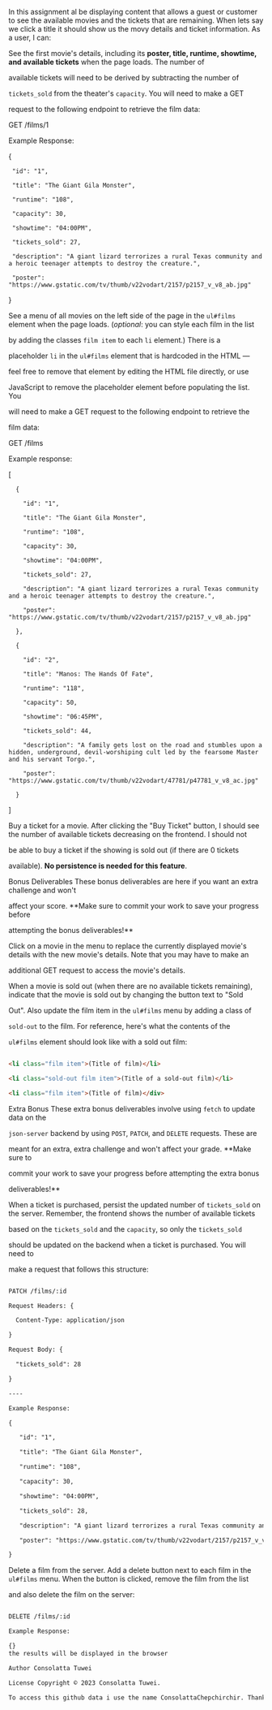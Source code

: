 
In this assignment al be displaying content that allows a guest or customer to see the available movies and the tickets that are remaining. When lets say we click a title it should show us the movy details and ticket information.
As a user, I can:

See the first movie's details, including its **poster, title, runtime,
   showtime, and available tickets** when the page loads. The number of

   available tickets will need to be derived by subtracting the number of

   `tickets_sold` from the theater's `capacity`. You will need to make a GET

   request to the following endpoint to retrieve the film data:

  

   GET /films/1

   Example Response:

   {

     "id": "1",

     "title": "The Giant Gila Monster",

     "runtime": "108",

     "capacity": 30,

     "showtime": "04:00PM",

     "tickets_sold": 27,

     "description": "A giant lizard terrorizes a rural Texas community and a heroic teenager attempts to destroy the creature.",

     "poster": "https://www.gstatic.com/tv/thumb/v22vodart/2157/p2157_v_v8_ab.jpg"

   }

See a menu of all movies on the left side of the page in the `ul#films`
   element when the page loads. (_optional_: you can style each film in the list

   by adding the classes `film item` to each `li` element.) There is a

   placeholder `li` in the `ul#films` element that is hardcoded in the HTML —

   feel free to remove that element by editing the HTML file directly, or use

   JavaScript to remove the placeholder element before populating the list. You

   will need to make a GET request to the following endpoint to retrieve the

   film data:

   GET /films

   Example response:

   [

      {

        "id": "1",

        "title": "The Giant Gila Monster",

        "runtime": "108",

        "capacity": 30,

        "showtime": "04:00PM",

        "tickets_sold": 27,

        "description": "A giant lizard terrorizes a rural Texas community and a heroic teenager attempts to destroy the creature.",

        "poster": "https://www.gstatic.com/tv/thumb/v22vodart/2157/p2157_v_v8_ab.jpg"

      },

      {

        "id": "2",

        "title": "Manos: The Hands Of Fate",

        "runtime": "118",

        "capacity": 50,

        "showtime": "06:45PM",

        "tickets_sold": 44,

        "description": "A family gets lost on the road and stumbles upon a hidden, underground, devil-worshiping cult led by the fearsome Master and his servant Torgo.",

        "poster": "https://www.gstatic.com/tv/thumb/v22vodart/47781/p47781_v_v8_ac.jpg"

      }

   ]

Buy a ticket for a movie. After clicking the "Buy Ticket" button, I should
   see the number of available tickets decreasing on the frontend. I should not

   be able to buy a ticket if the showing is sold out (if there are 0 tickets

   available). **No persistence is needed for this feature**.

Bonus Deliverables
These bonus deliverables are here if you want an extra challenge and won't

affect your score. **Make sure to commit your work to save your progress before

attempting the bonus deliverables!**

Click on a movie in the menu to replace the currently displayed movie's
   details with the new movie's details. Note that you may have to make an

   additional GET request to access the movie's details.

When a movie is sold out (when there are no available tickets remaining),
   indicate that the movie is sold out by changing the button text to "Sold

   Out". Also update the film item in the `ul#films` menu by adding a class of

   `sold-out` to the film. For reference, here's what the contents of the

   `ul#films` element should look like with a sold out film:

   ```html

   <li class="film item">(Title of film)</li>

   <li class="sold-out film item">(Title of a sold-out film)</li>

   <li class="film item">(Title of film)</div>

   ```

Extra Bonus
These extra bonus deliverables involve using `fetch` to update data on the

`json-server` backend by using `POST`, `PATCH`, and `DELETE` requests. These are

meant for an extra, extra challenge and won't affect your grade. **Make sure to

commit your work to save your progress before attempting the extra bonus

deliverables!**

When a ticket is purchased, persist the updated number of `tickets_sold` on
   the server. Remember, the frontend shows the number of available tickets

   based on the `tickets_sold` and the `capacity`, so only the `tickets_sold`

   should be updated on the backend when a ticket is purchased. You will need to

   make a request that follows this structure:

   ```txt

   PATCH /films/:id

   Request Headers: {

     Content-Type: application/json

   }

   Request Body: {

     "tickets_sold": 28

   }

   ----

   Example Response:

   {

      "id": "1",

      "title": "The Giant Gila Monster",

      "runtime": "108",

      "capacity": 30,

      "showtime": "04:00PM",

      "tickets_sold": 28,

      "description": "A giant lizard terrorizes a rural Texas community and a heroic teenager attempts to destroy the creature.",

      "poster": "https://www.gstatic.com/tv/thumb/v22vodart/2157/p2157_v_v8_ab.jpg"

   }

   ```

Delete a film from the server. Add a delete button next to each film in the
   `ul#films` menu. When the button is clicked, remove the film from the list

   and also delete the film on the server:

   ```txt

   DELETE /films/:id

   Example Response:

   {}
   the results will be displayed in the browser
   
Author Consolatta Tuwei

License Copyright © 2023 Consolatta Tuwei.

To access this github data i use the name ConsolattaChepchirchir. Thank you.